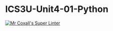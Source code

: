 # ICS3U-Unit4-01-Python

[![Mr Coxall's Super Linter](https://github.com/Kyanh-Pham/ICS3U-Unit4-01-Python/workflows/Mr%20Coxall's%20Super%20Linter/badge.svg)](https://github.com/Kyanh-Pham/ICS3U-Unit4-01-Python/actions/)
